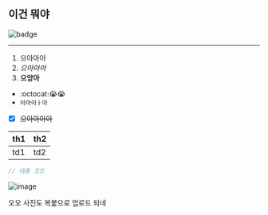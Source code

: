 ## 이건 뭐야

![badge](https://img.shields.io/badge/Today-21,465,110-purple)

---

1. 으아아아
2. *으아아아*
3. **으앙아**

- :octocat::sob::sob:
- `아아아ㅏ아`
- [x] ~~으아아아아~~

|th1|th2|
|---|---|
|td1|td2|

```C
// 대충 코드
```

![image](https://github.com/user-attachments/assets/0e021c6c-3ffc-4405-ad21-ad9250da99a2)

오오 사진도 복붙으로 업로드 되네

<!--
**yeomso-xd/yeomso-xd** is a ✨ _special_ ✨ repository because its `README.md` (this file) appears on your GitHub profile.

Here are some ideas to get you started:

- 🔭 I’m currently working on ...
- 🌱 I’m currently learning ...
- 👯 I’m looking to collaborate on ...
- 🤔 I’m looking for help with ...
- 💬 Ask me about ...
- 📫 How to reach me: ...
- 😄 Pronouns: ...
- ⚡ Fun fact: ...
-->
